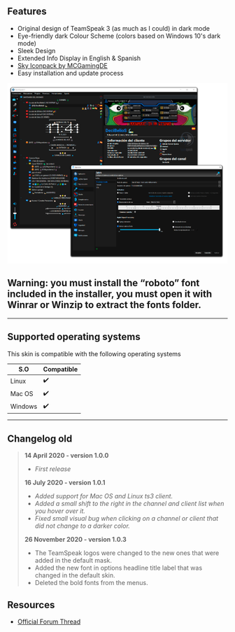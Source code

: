 ## Features

* Original design of TeamSpeak 3 (as much as I could) in dark mode
* Eye-friendly dark Colour Scheme (colors based on Windows 10's dark mode)
* Sleek Design
* Extended Info Display in English & Spanish
* [Sky Iconpack by MCGamingDE](https://www.myteamspeak.com/addons/6af11627-81f3-4ba4-a611-ad6234c96fc4)
* Easy installation and update process


![Dark Theme Preview][2]

## Warning: you must install the “roboto” font included in the installer, you must open it with Winrar or Winzip to extract the fonts folder.
---------

## Supported operating systems

This skin is compatible with the following operating systems

|        S.O       |     Compatible     |
| ---------------- | ------------------ |
| Linux            | :heavy_check_mark: |
| Mac OS           | :heavy_check_mark: |
| Windows          | :heavy_check_mark: |
---------

## Changelog old
> 
> **14 April 2020 - version 1.0.0**
> 
> - *First release*
> 
> **16 July 2020 - version 1.0.1**
> 
> - *Added support for Mac OS and Linux ts3 client.*
> - *Added a small shift to the right in the channel and client list when you hover over it.*
> - *Fixed small visual bug when clicking on a channel or client that did not change to a darker color.*
>
> **26 November 2020 - version 1.0.3**
> 
> - The TeamSpeak logos were changed to the new ones that were added in the default mask.
> - Added the new font in options headline title label that was changed in the default skin.
> - Deleted the bold fonts from the menus.


Resources
---------
* [Official Forum Thread][10]

[1]: https://teamspeak.com
[2]: docs/preview.png "Dark Theme Preview"
[3]: https://github.com/randomhost/teamspeak-dark/releases/latest
[10]: https://community.teamspeak.com/t/new-update-2-december-skin-release-default-skin-mod-dark-normal-only-screen-4k-save-the-eyes-for-win-mac-os-linux/6122


